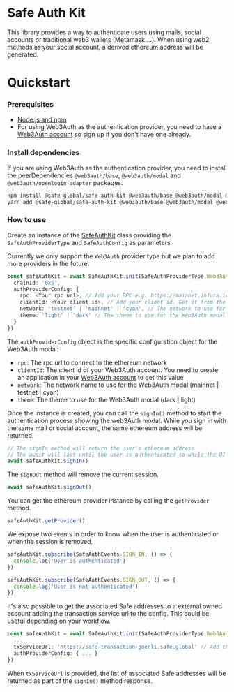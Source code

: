 # Safe Auth Kit

This library provides a way to authenticate users using mails, social accounts or traditional web3 wallets (Metamask ...). When using web2 methods as your social account, a derived ethereum address will be generated.

# Quickstart

### Prerequisites

- [Node.js and npm](https://docs.npmjs.com/downloading-and-installing-node-js-and-npm#using-a-node-version-manager-to-install-nodejs-and-npm)
- For using Web3Auth as the authentication provider, you need to have a [Web3Auth account](https://web3auth.io) so sign up if you don't have one already.

### Install dependencies

If you are using Web3Auth as the authentication provider, you need to install the peerDependencies `@web3auth/base`, `@web3auth/modal` and `@web3auth/openlogin-adapter` packages.

```bash
npm install @safe-global/safe-auth-kit @web3auth/base @web3auth/modal @web3auth/openlogin-adapter
yarn add @safe-global/safe-auth-kit @web3auth/base @web3auth/modal @web3auth/openlogin-adapter
```

### How to use

Create an instance of the [SafeAuthKit](https://github.com/safe-global/account-abstraction-sdk/blob/b8aab58cce5e985e29cfb03924c8b973f2ee8a37/packages/auth-kit/src/SafeAuthKit.ts) class providing the `SafeAuthProviderType` and `SafeAuthConfig` as parameters.

Currently we only support the `Web3Auth` provider type but we plan to add more providers in the future.

```typescript
const safeAuthKit = await SafeAuthKit.init(SafeAuthProviderType.Web3Auth, {
  chainId: '0x5',
  authProviderConfig: {
    rpc: <Your rpc url>, // Add your RPC e.g. https://mainnet.infura.io/v3/<your project id>
    clientId: <Your client id>, // Add your client id. Get it from the Web3Auth dashboard
    network: 'testnet' | 'mainnet' | 'cyan', // The network to use for the Web3Auth modal
    theme: 'light' | 'dark' // The theme to use for the Web3Auth modal
  }
})
```

The `authProviderConfig` object is the specific configuration object for the Web3Auth modal:

- `rpc`: The rpc url to connect to the ethereum network
- `clientId`: The client id of your Web3Auth account. You need to create an application in your [Web3Auth account](https://dashboard.web3auth.io) to get this value
- `network`: The network name to use for the Web3Auth modal (mainnet | testnet | cyan)
- `theme`: The theme to use for the Web3Auth modal (dark | light)

Once the instance is created, you can call the `signIn()` method to start the authentication process showing the web3Auth modal.
While you sign in with the same mail or social account, the same ethereum address will be returned.

```typescript
// The signIn method will return the user's ethereum address
// The await will last until the user is authenticated so while the UI modal is showed
await safeAuthKit.signIn()
```

The `signOut` method will remove the current session.

```typescript
await safeAuthKit.signOut()
```

You can get the ethereum provider instance by calling the `getProvider` method.

```typescript
safeAuthKit.getProvider()
```

We expose two events in order to know when the user is authenticated or when the session is removed.

```typescript
safeAuthKit.subscribe(SafeAuthEvents.SIGN_IN, () => {
  console.log('User is authenticated')
})

safeAuthKit.subscribe(SafeAuthEvents.SIGN_OUT, () => {
  console.log('User is not authenticated')
})
```

It's also possible to get the associated Safe addresses to a external owned account adding the transaction service url to the config. This could be useful depending on your workflow.

```typescript
const safeAuthKit = await SafeAuthKit.init(SafeAuthProviderType.Web3Auth, {
  ...
  txServiceUrl: 'https://safe-transaction-goerli.safe.global' // Add the corresponding transaction service url depending on the network
  authProviderConfig: { ... }
})
```

When `txServiceUrl` is provided, the list of associated Safe addresses will be returned as part of the `signIn()` method response.
